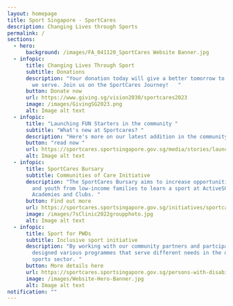```yaml
---
layout: homepage
title: Sport Singapore - SportCares
description: Changing Lives through Sports
permalink: /
sections:
  - hero:
      background: /images/FA_041120_SportCares Website Banner.jpg
  - infopic:
      title: Changing Lives Through Sport
      subtitle: Donations
      description: "Your donation today will give a better tomorrow to the communities
        we serve. Join us on the SportCares Journey!   "
      button: Donate now
      url: https://www.giving.sg/vision2030/sportcares2023
      image: /images/GivingSG2023.png
      alt: Image alt text
  - infopic:
      title: "Launching FUN Starters in the community "
      subtitle: "What's new at Sportcares? "
      description: "Here's more on our latest addition in the community!   "
      button: "read now "
      url: https://sportcares.sportsingapore.gov.sg/media/stories/launchoffunstarters/
      alt: Image alt text
  - infopic:
      title: SportCares Bursary
      subtitle: Communities of Care Initiative
      description: "The SportCares Bursary aims to increase opportunities for children
        and youth from low-income families to learn a sport at ActiveSG
        Academies and Clubs. "
      button: Find out more
      url: https://sportcares.sportsingapore.gov.sg/initiatives/sportcaresbursary
      image: /images/7sClinic2022groupphoto.jpg
      alt: Image alt text
  - infopic:
      title: Sport for PWDs
      subtitle: Inclusive sport initiative
      description: "By working with our community partners and partcipants, we have
        designed various programmes that serve different needs in the disability
        sports sector. "
      button: More details here
      url: https://sportcares.sportsingapore.gov.sg/persons-with-disabilities/disability-sports-programmes/
      image: /images/Website-Hero-Banner.jpg
      alt: Image alt text
notification: ""
---
```

